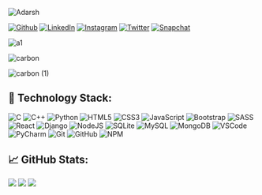 ![Adarsh](https://user-images.githubusercontent.com/98210987/181611556-89049ed6-89f8-4227-9a56-872bddcfa38b.png)

[![Github](https://img.shields.io/badge/GitHub-100000?style=for-the-badge&logo=github&logoColor=white)](https://github.com/Backslash-7)
[![LinkedIn](https://img.shields.io/badge/LinkedIn-0077B5?style=for-the-badge&logo=linkedin&logoColor=white)](https://www.linkedin.com/in/adarsh-rai7/)
[![Instagram](https://img.shields.io/badge/Instagram-E4405F?style=for-the-badge&logo=instagram&logoColor=white)](https://www.instagram.com/adarshrai_7/)
[![Twitter](https://img.shields.io/badge/Twitter-1DA1F2?style=for-the-badge&logo=twitter&logoColor=white)](https://twitter.com/adarshrai_7)
[![Snapchat](https://img.shields.io/badge/Snapchat-FFFC00?style=for-the-badge&logo=snapchat&logoColor=white)](https://www.snapchat.com/add/adarshrai_7?share_id=d07C_NDWG40&locale=en-US)

![a1](https://user-images.githubusercontent.com/98210987/181648151-f09c89dd-33a2-42db-83e1-b770db6da418.png)


![carbon](https://user-images.githubusercontent.com/98210987/181652212-75a08e53-2d40-45a8-9bcd-a5b3d9ebd6d9.png)

![carbon (1)](https://user-images.githubusercontent.com/98210987/181652227-bb02965a-6f53-45e1-9731-e166c2f85acc.png)


## 🔗 Technology Stack:

![C](https://img.shields.io/badge/c-%2300599C.svg?style=for-the-badge&logo=c&logoColor=white)
![C++](https://img.shields.io/badge/c++-%2300599C.svg?style=for-the-badge&logo=c%2B%2B&logoColor=white)
![Python](https://img.shields.io/badge/python-3670A0?style=for-the-badge&logo=python&logoColor=ffdd54) 
![HTML5](https://img.shields.io/badge/html5-%23E34F26.svg?style=for-the-badge&logo=html5&logoColor=white)
![CSS3](https://img.shields.io/badge/css3-%231572B6.svg?style=for-the-badge&logo=css3&logoColor=white)
![JavaScript](https://img.shields.io/badge/javascript-%23323330.svg?style=for-the-badge&logo=javascript&logoColor=%23F7DF1E)
![Bootstrap](https://img.shields.io/badge/bootstrap-%23563D7C.svg?style=for-the-badge&logo=bootstrap&logoColor=white)
![SASS](https://img.shields.io/badge/SASS-hotpink.svg?style=for-the-badge&logo=SASS&logoColor=white)
![React](https://img.shields.io/badge/react-%2320232a.svg?style=for-the-badge&logo=react&logoColor=%2361DAFB)
![Django](https://img.shields.io/badge/django-%23092E20.svg?style=for-the-badge&logo=django&logoColor=white)
![NodeJS](https://img.shields.io/badge/node.js-6DA55F?style=for-the-badge&logo=node.js&logoColor=white) 
![SQLite](https://img.shields.io/badge/sqlite-%2307405e.svg?style=for-the-badge&logo=sqlite&logoColor=white) 
![MySQL](https://img.shields.io/badge/mysql-%2300f.svg?style=for-the-badge&logo=mysql&logoColor=white)
![MongoDB](https://img.shields.io/badge/MongoDB-%234ea94b.svg?style=for-the-badge&logo=mongodb&logoColor=white)
![VSCode](https://img.shields.io/badge/VSCode-0078D4?style=for-the-badge&logo=visual%20studio%20code&logoColor=white) 
![PyCharm](https://img.shields.io/badge/PyCharm-000000.svg?&style=for-the-badge&logo=PyCharm&logoColor=white) 
![Git](https://img.shields.io/badge/GIT-E44C30?style=for-the-badge&logo=git&logoColor=white) 
![GitHub](https://img.shields.io/badge/GitHub-100000?style=for-the-badge&logo=github&logoColor=white) 
![NPM](https://img.shields.io/badge/NPM-%23000000.svg?style=for-the-badge&logo=npm&logoColor=white) 




## 📈 GitHub Stats:

![](https://github-readme-stats.vercel.app/api?username=Backslash-7&theme=dark&hide_border=false&include_all_commits=false&count_private=false)
![](https://github-readme-streak-stats.herokuapp.com/?user=Backslash-7&theme=dark&hide_border=false)
![](https://github-readme-stats.vercel.app/api/top-langs/?username=Backslash-7&theme=dark&hide_border=false&include_all_commits=false&count_private=false&layout=compact)



